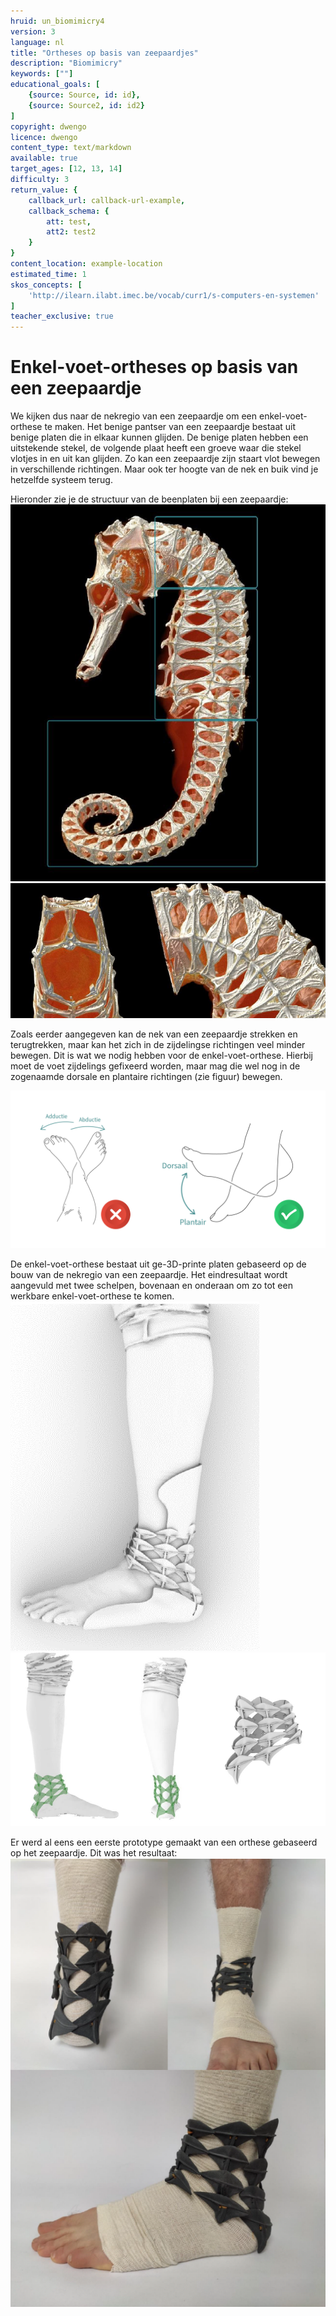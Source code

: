 ```yaml
---
hruid: un_biomimicry4
version: 3
language: nl
title: "Ortheses op basis van zeepaardjes"
description: "Biomimicry"
keywords: [""]
educational_goals: [
    {source: Source, id: id}, 
    {source: Source2, id: id2}
]
copyright: dwengo
licence: dwengo
content_type: text/markdown
available: true
target_ages: [12, 13, 14]
difficulty: 3
return_value: {
    callback_url: callback-url-example,
    callback_schema: {
        att: test,
        att2: test2
    }
}
content_location: example-location
estimated_time: 1
skos_concepts: [
    'http://ilearn.ilabt.imec.be/vocab/curr1/s-computers-en-systemen'
]
teacher_exclusive: true
---
```


# Enkel-voet-ortheses op basis van een zeepaardje

We kijken dus naar de nekregio van een zeepaardje om een enkel-voet-orthese te maken. Het benige pantser van een zeepaardje bestaat uit benige platen die in elkaar kunnen glijden. De benige platen hebben een uitstekende stekel, de volgende plaat heeft een groeve waar die stekel vlotjes in en uit kan glijden. Zo kan een zeepaardje zijn staart vlot bewegen in verschillende richtingen. Maar ook ter hoogte van de nek en buik vind je hetzelfde systeem terug.

Hieronder zie je de structuur van de beenplaten bij een zeepaardje:
![](embed/zeepaardjeanatomie.png "afbeelding") ![](embed/zeepaardjenek.png "afbeelding")

Zoals eerder aangegeven kan de nek van een zeepaardje strekken en terugtrekken, maar kan het zich in de zijdelingse richtingen veel minder bewegen. Dit is wat we nodig hebben voor de enkel-voet-orthese. Hierbij moet de voet zijdelings gefixeerd worden, maar mag die wel nog in de zogenaamde dorsale en plantaire richtingen (zie figuur) bewegen. 

![](embed/bewegingsrichtingen.jpg "afbeelding")


De enkel-voet-orthese bestaat uit ge-3D-printe platen gebaseerd op de bouw van de nekregio van een zeepaardje. Het eindresultaat wordt aangevuld met twee schelpen, bovenaan en onderaan om zo tot een werkbare enkel-voet-orthese te komen. 
![](embed/zeepaardje.png "afbeelding")
![](embed/orthese1.png "afbeelding")

Er werd al eens een eerste prototype gemaakt van een orthese gebaseerd op het zeepaardje. Dit was het resultaat:
![](embed/orthesereal.png "afbeelding")
